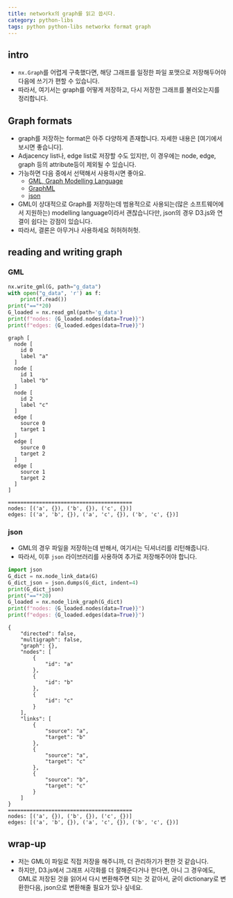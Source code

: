 ```yaml
---
title: networkx의 graph를 읽고 씁시다. 
category: python-libs
tags: python python-libs networkx format graph 
---
```


## intro

- `nx.Graph`를 어렵게 구축했다면, 해당 그래프를 일정한 파일 포맷으로 저장해두어야 다음에 쓰기가 편할 수 있습니다. 
- 따라서, 여기서는 graph를 어떻게 저장하고, 다시 저장한 그래프를 불러오는지를 정리합니다. 

## Graph formats

- graph를 저장하는 format은 아주 다양하게 존재합니다. 자세한 내용은 [여기에서 보시면 좋습니다].
- Adjacency list나, edge list로 저장할 수도 있지만, 이 경우에는 node, edge, graph 등의 attribute등이 제외될 수 있습니다. 
- 가능하면 다음 중에서 선택해서 사용하시면 좋아요. 
    - [GML, Graph Modelling Language](https://en.wikipedia.org/wiki/Graph_Modelling_Language)
    - [GraphML](https://en.wikipedia.org/wiki/GraphML)
    - [json](https://en.wikipedia.org/wiki/JSON)
- GML이 상대적으로 Graph를 저장하는데 범용적으로 사용되는(많은 소프트웨어에서 지원하는) modelling language이라서 괜찮습니다만, json의 경우 D3.js와 연결이 쉽다는 강점이 있습니다.
- 따라서, 결론은 아무거나 사용하세요 허허허허헛.

## reading and writing graph

### GML 

```python
nx.write_gml(G, path="g_data")
with open("g_data", 'r') as f:
    print(f.read())
print("=="*20)
G_loaded = nx.read_gml(path='g_data')
print(f"nodes: {G_loaded.nodes(data=True)}")
print(f"edges: {G_loaded.edges(data=True)}")
```

```
graph [
  node [
    id 0
    label "a"
  ]
  node [
    id 1
    label "b"
  ]
  node [
    id 2
    label "c"
  ]
  edge [
    source 0
    target 1
  ]
  edge [
    source 0
    target 2
  ]
  edge [
    source 1
    target 2
  ]
]

========================================
nodes: [('a', {}), ('b', {}), ('c', {})]
edges: [('a', 'b', {}), ('a', 'c', {}), ('b', 'c', {})]
```

### json

- GML의 경우 파일을 저장하는데 반해서, 여기서는 딕셔너리를 리턴해줍니다. 
- 따라서, 이후 `json` 라이브러리를 사용하여 추가로 저장해주어야 합니다. 

```python
import json
G_dict = nx.node_link_data(G)
G_dict_json = json.dumps(G_dict, indent=4)
print(G_dict_json)
print("=="*20)
G_loaded = nx.node_link_graph(G_dict)
print(f"nodes: {G_loaded.nodes(data=True)}")
print(f"edges: {G_loaded.edges(data=True)}")
```

```
{
    "directed": false,
    "multigraph": false,
    "graph": {},
    "nodes": [
        {
            "id": "a"
        },
        {
            "id": "b"
        },
        {
            "id": "c"
        }
    ],
    "links": [
        {
            "source": "a",
            "target": "b"
        },
        {
            "source": "a",
            "target": "c"
        },
        {
            "source": "b",
            "target": "c"
        }
    ]
}
========================================
nodes: [('a', {}), ('b', {}), ('c', {})]
edges: [('a', 'b', {}), ('a', 'c', {}), ('b', 'c', {})]
```


## wrap-up

- 저는 GML이 파일로 직접 저장을 해주니까, 더 관리하기가 편한 것 같습니다. 
- 하지만, D3.js에서 그래프 시각화를 더 잘해준다거나 한다면, 아니 그 경우에도, GML로 저장된 것을 읽어서 다시 변환해주면 되는 것 같아서, 굳이 dictionary로 변환한다음, json으로 변환해줄 필요가 있나 싶네요.